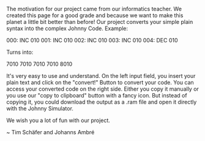 The motivation for our project came from our informatics teacher.
We created this page for a good grade and because we want to make this planet a little bit better than before!
Our project converts your simple plain syntax into the complex Johnny Code.
Example:

000: INC 010
001: INC 010
002: INC 010
003: INC 010
004: DEC 010

Turns into:

7010
7010
7010
7010
8010

It's very easy to use and understand.
On the left input field, you insert your plain text and click on the "convert!" Button to convert your code.
You can access your converted code on the right side. Either you copy it manually or you use our "copy to clipboard" button with a fancy icon.
But instead of copying it, you could download the output as a .ram file and open it directly with the Johnny Simulator.

We wish you a lot of fun with our project.

~ Tim Schäfer and Johanns Ambré